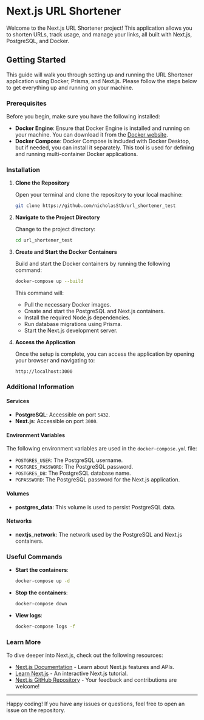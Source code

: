 # Next.js URL Shortener

Welcome to the Next.js URL Shortener project! This application allows you to shorten URLs, track usage, and manage your links, all built with Next.js, PostgreSQL, and Docker.

## Getting Started

This guide will walk you through setting up and running the URL Shortener application using Docker, Prisma, and Next.js. Please follow the steps below to get everything up and running on your machine.

### Prerequisites

Before you begin, make sure you have the following installed:

- **Docker Engine**: Ensure that Docker Engine is installed and running on your machine. You can download it from the [Docker website](https://docs.docker.com/get-docker/).
- **Docker Compose**: Docker Compose is included with Docker Desktop, but if needed, you can install it separately. This tool is used for defining and running multi-container Docker applications.

### Installation

1. **Clone the Repository**

   Open your terminal and clone the repository to your local machine:
   ```bash
   git clone https://github.com/nicholasStb/url_shortener_test
   ```

2. **Navigate to the Project Directory**

   Change to the project directory:
   ```bash
   cd url_shortener_test
   ```

3. **Create and Start the Docker Containers**

   Build and start the Docker containers by running the following command:
   ```bash
   docker-compose up --build
   ```

   This command will:
   - Pull the necessary Docker images.
   - Create and start the PostgreSQL and Next.js containers.
   - Install the required Node.js dependencies.
   - Run database migrations using Prisma.
   - Start the Next.js development server.

4. **Access the Application**

   Once the setup is complete, you can access the application by opening your browser and navigating to:
   ```
   http://localhost:3000
   ```

### Additional Information

#### Services

- **PostgreSQL**: Accessible on port `5432`.
- **Next.js**: Accessible on port `3000`.

#### Environment Variables

The following environment variables are used in the `docker-compose.yml` file:

- `POSTGRES_USER`: The PostgreSQL username.
- `POSTGRES_PASSWORD`: The PostgreSQL password.
- `POSTGRES_DB`: The PostgreSQL database name.
- `PGPASSWORD`: The PostgreSQL password for the Next.js application.

#### Volumes

- **postgres_data**: This volume is used to persist PostgreSQL data.

#### Networks

- **nextjs_network**: The network used by the PostgreSQL and Next.js containers.

### Useful Commands

- **Start the containers**: 
  ```bash
  docker-compose up -d
  ```
- **Stop the containers**:
  ```bash
  docker-compose down
  ```
- **View logs**:
  ```bash
  docker-compose logs -f
  ```

### Learn More

To dive deeper into Next.js, check out the following resources:

- [Next.js Documentation](https://nextjs.org/docs) - Learn about Next.js features and APIs.
- [Learn Next.js](https://nextjs.org/learn) - An interactive Next.js tutorial.
- [Next.js GitHub Repository](https://github.com/vercel/next.js) - Your feedback and contributions are welcome!

---

Happy coding! If you have any issues or questions, feel free to open an issue on the repository.

